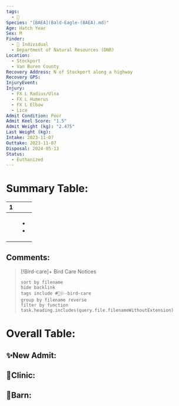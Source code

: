 ```yaml
---
tags:
  - 🦅
Species: "[BAEA](Bald-Eagle-(BAEA).md)"
Age: Hatch Year
Sex: M
Finder:
  - 🧑 Individual
  - Department of Natural Resources (DNR)
Location:
  - Stockport
  - Van Buren County
Recovery Address: N of Stockport along a highway
Recovery GPS: 
InjuryEvent: 
Injury:
  - FX L Radius/Ulna
  - FX L Humerus
  - FX L Elbow
  - Lice
Admit Condition: Poor
Admit Keel Score: "1.5"
Admit Weight (kg): "2.475"
Last Weight (kg): 
Intake: 2023-11-07
Outtake: 2023-11-07
Disposal: 2024-05-13
Status:
  - Euthanized
---
```


# Summary Table:

<div><table class="dataview table-view-table"><thead class="table-view-thead"><tr class="table-view-tr-header"><th class="table-view-th"><span></span><span class="dataview small-text">1</span></th><th class="table-view-th"><span></span></th></tr></thead><tbody class="table-view-tbody"><tr><td><span></span></td><td><ul class="dataview dataview-ul dataview-result-list-ul"><li class="dataview-result-list-li"><span></span></li><li class="dataview-result-list-li"><span></span></li></ul></td></tr></tbody></table></div>

## Comments:

> [!Bird-care]+ Bird Care Notices
>   ```tasks 
>   sort by filename
>   hide backlink
>   tags include #🦅🩺-bird-care 
>   group by filename reverse
>   filter by function task.heading.includes(query.file.filenameWithoutExtension)
>   ```

# Overall Table:

## ✨New Admit:



## 🏥Clinic:



## 🏡Barn:


